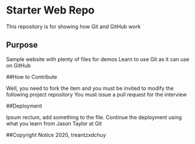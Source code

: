 # Starter Web Repo

This repository is for showing how Git and GitHub work

## Purpose

Sample website with plenty of files for demos
Learn to use Git as it can use on GitHub

##How to Contribute

Well, you need to fork the item and you must be invited
to modify the following project repository
You must issue a pull request for the interview

##Deployment

Ipsum rectum, add something to the file.
Continue the deployment using what you learn
from Jason Taylor at Git

##Copyright Notice
2020, treantzxdchuy
